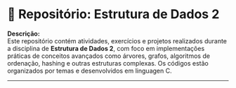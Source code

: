 # 📂 Repositório: Estrutura de Dados 2

**Descrição:**  
Este repositório contém atividades, exercícios e projetos realizados durante a disciplina de **Estrutura de Dados 2**, com foco em implementações práticas de conceitos avançados como árvores, grafos, algoritmos de ordenação, hashing e outras estruturas complexas. Os códigos estão organizados por temas e desenvolvidos em linguagen  C.

---
